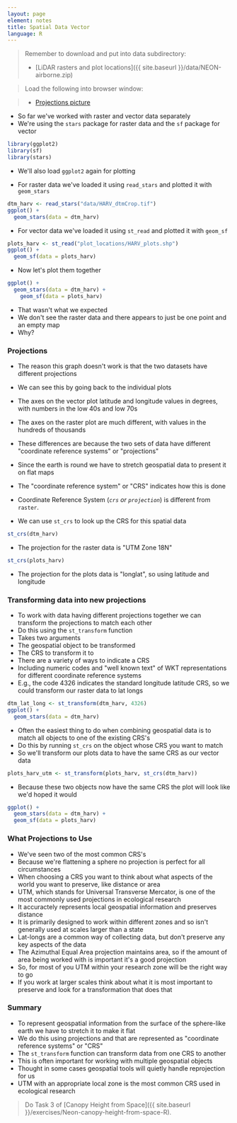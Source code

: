 ```yaml
---
layout: page
element: notes
title: Spatial Data Vector
language: R
--- 
```


> Remember to download and put into data subdirectory:
>
> * [LiDAR rasters and plot locations]({{ site.baseurl }}/data/NEON-airborne.zip)

> Load the following into browser window:

> * [Projections picture](https://media.opennews.org/cache/06/37/0637aa2541b31f526ad44f7cb2db7b6c.jpg)

* So far we've worked with raster and vector data separately
* We're using the `stars` package for raster data and the `sf` package for vector

```r
library(ggplot2)
library(sf)
library(stars)
```

* We'll also load `ggplot2` again for plotting

* For raster data we've loaded it using `read_stars` and plotted it with `geom_stars`

```r
dtm_harv <- read_stars("data/HARV_dtmCrop.tif")
ggplot() +
  geom_stars(data = dtm_harv)
```

* For vector data we've loaded it using `st_read` and plotted it with `geom_sf`

```r
plots_harv <- st_read("plot_locations/HARV_plots.shp")
ggplot() +
  geom_sf(data = plots_harv)
```

* Now let's plot them together

```r
ggplot() +
  geom_stars(data = dtm_harv) +
    geom_sf(data = plots_harv)
```

* That wasn't what we expected
* We don't see the raster data and there appears to just be one point and an empty map
* Why?


### Projections

* The reason this graph doesn't work is that the two datasets have different projections
* We can see this by going back to the individual plots
* The axes on the vector plot latitude and longitude values in degrees, with numbers in the low 40s and low 70s
* The axes on the raster plot are much different, with values in the hundreds of thousands
* These differences are because the two sets of data have different "coordinate reference systems" or "projections"
* Since the earth is round we have to stretch geospatial data to present it on flat maps
* The "coordinate reference system" or "CRS" indicates how this is done
* Coordinate Reference System (*`crs` or `projection`*) is different from `raster`.

* We can use `st_crs` to look up the CRS for this spatial data

```r
st_crs(dtm_harv)
```

* The projection for the raster data is "UTM Zone 18N"

```r
st_crs(plots_harv)
```

* The projection for the plots data is "longlat", so using latitude and longitude

### Transforming data into new projections

* To work with data having different projections together we can transform the projections to match each other
* Do this using the `st_transform` function
* Takes two arguments
* The geospatial object to be transformed
* The CRS to transform it to
* There are a variety of ways to indicate a CRS
* Including numeric codes and "well known text" of WKT representations for different coordinate reference systems
* E.g., the code 4326 indicates the standard longitude latitude CRS, so we could transform our raster data to lat longs

```r
dtm_lat_long <- st_transform(dtm_harv, 4326)
ggplot() +
  geom_stars(data = dtm_harv)
```

* Often the easiest thing to do when combining geospatial data is to match all objects to one of the existing CRS's
* Do this by running `st_crs` on the object whose CRS you want to match
* So we'll transform our plots data to have the same CRS as our vector data

```r
plots_harv_utm <- st_transform(plots_harv, st_crs(dtm_harv))
```

* Because these two objects now have the same CRS the plot will look like we'd hoped it would
 
```r
ggplot() +
  geom_stars(data = dtm_harv) +
  geom_sf(data = plots_harv)
```

### What Projections to Use

* We've seen two of the most common CRS's
* Because we're flattening a sphere no projection is perfect for all circumstances
* When choosing a CRS you want to think about what aspects of the world you want to preserve, like distance or area
* UTM, which stands for Universal Transverse Mercator, is one of the most commonly used projections in ecological research
* It accuractely represents local geospatial information and preserves distance
* It is primarily designed to work within different zones and so isn't generally used at scales larger than a state 
* Lat-longs are a common way of collecting data, but don't preserve any key aspects of the data
* The Azimuthal Equal Area projection maintains area, so if the amount of area being worked with is important it's a good projection
* So, for most of you UTM within your research zone will be the right way to go
* If you work at larger scales think about what it is most important to preserve and look for a transformation that does that


### Summary 

* To represent geospatial information from the surface of the sphere-like earth we have to stretch it to make it flat
* We do this using projections and that are represented as "coordinate reference systems" or "CRS"
* The `st_transform` function can transform data from one CRS to another
* This is often important for working with multiple geospatial objects
* Thought in some cases geospatial tools will quietly handle reprojection for us
* UTM with an appropriate local zone is the most common CRS used in ecological research

> Do Task 3 of [Canopy Height from Space]({{ site.baseurl }}/exercises/Neon-canopy-height-from-space-R).
